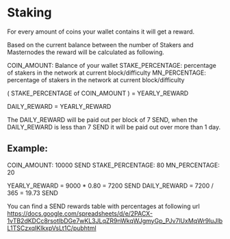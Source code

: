 # Staking

For every amount of coins your wallet contains it will get a reward.

Based on the current balance between the number of Stakers and Masternodes the reward will be calculated as following.

COIN_AMOUNT: Balance of your wallet
STAKE_PERCENTAGE: percentage of stakers in the network at current block/difficulty
MN_PERCENTAGE: percentage of stakers in the network at current block/difficulty

( STAKE_PERCENTAGE of COIN_AMOUNT ) = YEARLY_REWARD

DAILY_REWARD = YEARLY_REWARD

The DAILY_REWARD will be paid out per block of 7 SEND, when the DAILY_REWARD is less than 7 SEND it will be paid out over more than 1 day.


## Example:
COIN_AMOUNT: 10000 SEND
STAKE_PERCENTAGE: 80
MN_PERCENTAGE: 20

YEARLY_REWARD = 9000 * 0.80 = 7200 SEND
DAILY_REWARD = 7200 / 365 = 19.73 SEND


You can find a SEND rewards table with percentages at following url
https://docs.google.com/spreadsheets/d/e/2PACX-1vTB2dKDCc8rsotlbDGe7wKL3JLqZR9nWkqWJgmyGp_PJv7lUxMqWr9luJIbL1TSCzxqIKlkxpVsLt1C/pubhtml
